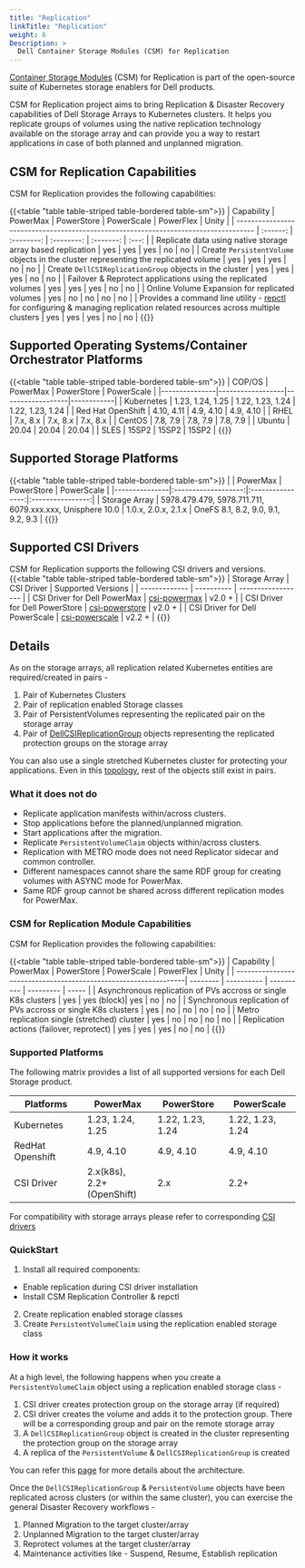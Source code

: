 ```yaml
---
title: "Replication"
linkTitle: "Replication"
weight: 6
Description: >
  Dell Container Storage Modules (CSM) for Replication
---
```

[Container Storage Modules](https://github.com/dell/csm) (CSM) for Replication is part of the  open-source suite of Kubernetes storage enablers for Dell products. 

CSM for Replication project aims to bring Replication & Disaster Recovery capabilities of Dell Storage Arrays to Kubernetes clusters.
It helps you replicate groups of volumes using the native replication technology available on the storage array and can provide you a way to restart
applications in case of both planned and unplanned migration.

## CSM for Replication Capabilities

CSM for Replication provides the following capabilities:

{{<table "table table-striped table-bordered table-sm">}}
| Capability                                                                          | PowerMax | PowerStore | PowerScale | PowerFlex | Unity |
| ----------------------------------------------------------------------------------- | :------: | :--------: | :--------: | :-------: | :---: |
| Replicate data using native storage array based replication                         | yes      | yes        | yes        | no        | no    |
| Create `PersistentVolume` objects in the cluster representing the replicated volume | yes      | yes        | yes        | no        | no    |
| Create `DellCSIReplicationGroup` objects in the cluster                             | yes      | yes        | yes        | no        | no    |
| Failover & Reprotect applications using the replicated volumes                      | yes      | yes        | yes        | no        | no    |
| Online Volume Expansion for replicated volumes				       | yes      | no	      | no	   | no	       | no    |
| Provides a command line utility - [repctl](tools) for configuring & managing replication related resources across multiple clusters | yes | yes | yes | no | no |
{{</table>}}

## Supported Operating Systems/Container Orchestrator Platforms

{{<table "table table-striped table-bordered table-sm">}}
| COP/OS        | PowerMax         | PowerStore       | PowerScale |
|---------------|------------------|------------------|------------|
| Kubernetes    | 1.23, 1.24, 1.25 | 1.22, 1.23, 1.24 | 1.22, 1.23, 1.24 |
| Red Hat OpenShift | 4.10, 4.11    | 4.9, 4.10        | 4.9, 4.10  |
| RHEL          |     7.x, 8.x     |     7.x, 8.x     |  7.x, 8.x  |
| CentOS        |     7.8, 7.9     |     7.8, 7.9     | 7.8, 7.9   |
| Ubuntu        |       20.04      |       20.04      | 20.04      |
| SLES          |        15SP2     |        15SP2     | 15SP2      |
{{</table>}}

## Supported Storage Platforms

{{<table "table table-striped table-bordered table-sm">}}
|               | PowerMax            | PowerStore       | PowerScale       |
|---------------|:-------------------:|:----------------:|:----------------:|
| Storage Array | 5978.479.479, 5978.711.711, 6079.xxx.xxx, Unisphere 10.0 | 1.0.x, 2.0.x, 2.1.x | OneFS 8.1, 8.2, 9.0, 9.1, 9.2, 9.3 |
{{</table>}}

## Supported CSI Drivers

CSM for Replication supports the following CSI drivers and versions.
{{<table "table table-striped table-bordered table-sm">}}
| Storage Array | CSI Driver | Supported Versions |
| ------------- | ---------- | ------------------ |
| CSI Driver for Dell PowerMax | [csi-powermax](https://github.com/dell/csi-powermax) | v2.0 + |
| CSI Driver for Dell PowerStore | [csi-powerstore](https://github.com/dell/csi-powerstore) | v2.0 + |
| CSI Driver for Dell PowerScale | [csi-powerscale](https://github.com/dell/csi-powerscale) | v2.2 + |
{{</table>}}

## Details

As on the storage arrays, all replication related Kubernetes entities are required/created in pairs -
1. Pair of Kubernetes Clusters
2. Pair of replication enabled Storage classes
3. Pair of PersistentVolumes representing the replicated pair on the storage array
4. Pair of [DellCSIReplicationGroup](architecture/#dellcsireplicationgroup) objects representing the replicated protection groups on the storage array

You can also use a single stretched Kubernetes cluster for protecting your applications. Even in this [topology](cluster-topologies), rest of
the objects still exist in pairs.

### What it does not do
* Replicate application manifests within/across clusters.
* Stop applications before the planned/unplanned migration.
* Start applications after the migration.
* Replicate `PersistentVolumeClaim` objects within/across clusters.
* Replication with METRO mode does not need Replicator sidecar and common controller.
* Different namespaces cannot share the same RDF group for creating volumes with ASYNC mode for PowerMax.
* Same RDF group cannot be shared across different replication modes for PowerMax.

### CSM for Replication Module Capabilities

CSM for Replication provides the following capabilities:

{{<table "table table-striped table-bordered table-sm">}}
| Capability                                                      | PowerMax | PowerStore | PowerScale | PowerFlex | Unity |
| ----------------------------------------------------------------| -------- | ---------- | ---------- | --------- | ----- |
| Asynchronous replication of PVs accross or single K8s clusters  | yes      | yes (block)| yes        | no        | no    |
| Synchronous replication of PVs accross or single  K8s clusters  | yes      | no         | no         | no        | no    |
| Metro replication single (stretched) cluster                    | yes      | no         | no         | no        | no    |
| Replication actions (failover, reprotect)                       | yes      | yes        | yes        | no        | no    |
{{</table>}}

### Supported Platforms

The following matrix provides a list of all supported versions for each Dell Storage product.

| Platforms  | PowerMax          | PowerStore       | PowerScale       |
| ---------- | ----------------- | ---------------- | ---------------- |
| Kubernetes | 1.23, 1.24, 1.25  | 1.22, 1.23, 1.24 | 1.22, 1.23, 1.24 |
| RedHat Openshift |4.9, 4.10    | 4.9, 4.10        | 4.9, 4.10        |
| CSI Driver | 2.x(k8s), <br> 2.2+(OpenShift)| 2.x              | 2.2+             |

For compatibility with storage arrays please refer to corresponding [CSI drivers](../csidriver/#features-and-capabilities)

### QuickStart
1. Install all required components:
  * Enable replication during CSI driver installation
  * Install CSM Replication Controller & repctl
2. Create replication enabled storage classes
3. Create `PersistentVolumeClaim` using the replication enabled storage class

### How it works
At a high level, the following happens when you create a `PersistentVolumeClaim` object using a replication enabled storage class -
1. CSI driver creates protection group on the storage array (if required)
2. CSI driver creates the volume and adds it to the protection group. There will be a corresponding group and pair on the remote storage array
3. A `DellCSIReplicationGroup` object is created in the cluster representing the protection group on the storage array
4. A replica of the `PersistentVolume` & `DellCSIReplicationGroup` is created

You can refer this [page](architecture) for more details about the architecture.

Once the `DellCSIReplicationGroup` & `PersistentVolume` objects have been replicated across clusters (or within the same cluster), you
can exercise the general Disaster Recovery workflows -
1. Planned Migration to the target cluster/array
2. Unplanned Migration to the target cluster/array
3. Reprotect volumes at the target cluster/array
4. Maintenance activities like - Suspend, Resume, Establish replication

